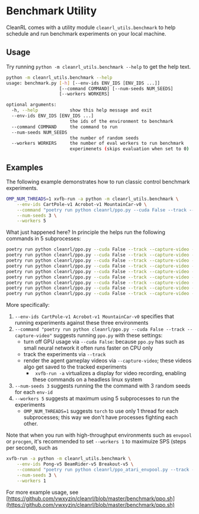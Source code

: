 # Benchmark Utility

CleanRL comes with a utility module `cleanrl_utils.benchmark` to help schedule and run benchmark experiments on your local machine.

## Usage

Try running `python -m cleanrl_utils.benchmark --help` to get the help text.

```bash
python -m cleanrl_utils.benchmark --help
usage: benchmark.py [-h] [--env-ids ENV_IDS [ENV_IDS ...]]
                    [--command COMMAND] [--num-seeds NUM_SEEDS]
                    [--workers WORKERS]

optional arguments:
  -h, --help            show this help message and exit
  --env-ids ENV_IDS [ENV_IDS ...]
                        the ids of the environment to benchmark
  --command COMMAND     the command to run
  --num-seeds NUM_SEEDS
                        the number of random seeds
  --workers WORKERS     the number of eval workers to run benchmark
                        experimenets (skips evaluation when set to 0)
```

## Examples

The following example demonstrates how to run classic control benchmark experiments.

```bash
OMP_NUM_THREADS=1 xvfb-run -a python -m cleanrl_utils.benchmark \
    --env-ids CartPole-v1 Acrobot-v1 MountainCar-v0 \
    --command "poetry run python cleanrl/ppo.py --cuda False --track --capture-video" \
    --num-seeds 3 \
    --workers 5
```

What just happened here? In principle the helps run the following commands in 5 subprocesses:

```bash
poetry run python cleanrl/ppo.py --cuda False --track --capture-video --env-id CartPole-v1 --seed 1
poetry run python cleanrl/ppo.py --cuda False --track --capture-video --env-id Acrobot-v1 --seed 1
poetry run python cleanrl/ppo.py --cuda False --track --capture-video --env-id MountainCar-v0 --seed 1
poetry run python cleanrl/ppo.py --cuda False --track --capture-video --env-id CartPole-v1 --seed 2
poetry run python cleanrl/ppo.py --cuda False --track --capture-video --env-id Acrobot-v1 --seed 2
poetry run python cleanrl/ppo.py --cuda False --track --capture-video --env-id MountainCar-v0 --seed 2
poetry run python cleanrl/ppo.py --cuda False --track --capture-video --env-id CartPole-v1 --seed 3
poetry run python cleanrl/ppo.py --cuda False --track --capture-video --env-id Acrobot-v1 --seed 3
poetry run python cleanrl/ppo.py --cuda False --track --capture-video --env-id MountainCar-v0 --seed 3
```

More specifically:

1. `--env-ids CartPole-v1 Acrobot-v1 MountainCar-v0` specifies that running experiments against these three environments
1. `--command "poetry run python cleanrl/ppo.py --cuda False --track --capture-video"` suggests running `ppo.py` with these settings:
    * turn off GPU usage via `--cuda False`: because `ppo.py` has such as small neural network it often runs faster on CPU only
    * track the experiments via `--track`
    * render the agent gameplay videos via `--capture-video`; these videos algo get saved to the tracked experiments
        * ` xvfb-run -a` virtualizes a display for video recording, enabling these commands on a headless linux system
1. `--num-seeds 3` suggests running the the command with 3 random seeds for each `env-id`
1. `--workers 5` suggests at maximum using 5 subprocesses to run the experiments
    * `OMP_NUM_THREADS=1` suggests `torch` to use only 1 thread for each subprocesses; this way we don't have processes fighting each other.


Note that when you run with high-throughput environments such as `envpool` or `procgen`, it's recommended to set `--workers 1` to maximuize SPS (steps per second), such as

```bash
xvfb-run -a python -m cleanrl_utils.benchmark \
    --env-ids Pong-v5 BeamRider-v5 Breakout-v5 \
    --command "poetry run python cleanrl/ppo_atari_envpool.py --track --capture-video" \
    --num-seeds 3 \
    --workers 1
```

For more example usage, see [https://github.com/vwxyzjn/cleanrl/blob/master/benchmark/ppo.sh](https://github.com/vwxyzjn/cleanrl/blob/master/benchmark/ppo.sh)
